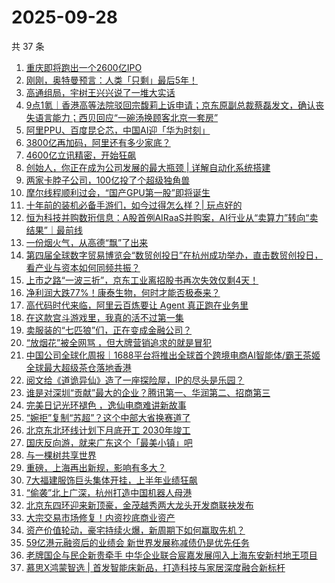 # 2025-09-28

共 37 条

<!-- BEGIN 36KR -->
<!-- 最后更新时间 2025-09-28 06:07:16 +0800 -->
1. [重庆即将跑出一个2600亿IPO](https://36kr.com/p/3484449168465031)
1. [刚刚，奥特曼预言：人类「只剩」最后5年！](https://36kr.com/p/3484615603543174)
1. [高通组局，宇树王兴兴说了一堆大实话](https://36kr.com/p/3484272367885191)
1. [9点1氪｜香港高等法院驳回宗馥莉上诉申请；京东原副总裁蔡磊发文，确认丧失语言能力；西贝回应“一碗汤换顾客北京一套房”](https://36kr.com/p/3484279219100804)
1. [阿里PPU、百度昆仑芯，中国AI迎「华为时刻」](https://36kr.com/p/3484261250653061)
1. [3800亿再加码，阿里还有多少家底？](https://36kr.com/p/3484329814744197)
1. [4600亿立讯精密，开始狂飙](https://36kr.com/p/3484307941513345)
1. [创始人，你正在成为公司发展的最大瓶颈 | 详解自动化系统搭建](https://36kr.com/p/3449233402418825)
1. [两家卡脖子公司，100亿投了个超级独角兽](https://36kr.com/p/3484648409439104)
1. [摩尔线程顺利过会，“国产GPU第一股”即将诞生](https://36kr.com/p/3484433945697153)
1. [十年前的装机必备手游们，如今过得怎么样？| 玩点好的](https://36kr.com/p/3484591114771330)
1. [恒为科技并购数珩信息：A股首例AIRaaS并购案，AI行业从“卖算力”转向“卖结果”｜最前线](https://36kr.com/p/3484384487086985)
1. [一份烟火气，从高德“飘”了出来](https://36kr.com/p/3484689440005250)
1. [第四届全球数字贸易博览会“数贸创投日”在杭州成功举办，直击数贸创投日，看产业与资本如何同频共振？](https://36kr.com/p/3484576932453507)
1. [上市之路“一波三折”，京东工业离招股书再次失效仅剩4天！](https://36kr.com/p/3483539615127689)
1. [净利润大跌77%！康泰生物，何时才能否极泰来？](https://36kr.com/p/3482930587556232)
1. [高代码时代来临，阿里云百炼要让 Agent 真正跑在业务里](https://36kr.com/p/3484631535033224)
1. [在这款宫斗游戏里，我真的活不过第一集](https://36kr.com/p/3484681691667333)
1. [卖服装的“七匹狼”们，正在变成金融公司？](https://36kr.com/p/3484358685415557)
1. [“放烟花”被全网骂 ，但大牌营销追求的就是冒犯](https://36kr.com/p/3484707058244484)
1. [中国公司全球化周报｜1688平台将推出全球首个跨境电商AI智能体/霸王茶姬全球最大超级茶仓落地香港](https://36kr.com/p/3485033821854592)
1. [阅文给《道诡异仙》造了一座探险屋，IP的尽头是乐园？](https://36kr.com/p/3483615843261569)
1. [谁是对深圳“贡献”最大的企业？腾讯第一、华润第二、招商第三](https://36kr.com/p/3484466418211713)
1. [完美日记光环褪色 ，逸仙电商难讲新故事](https://36kr.com/p/3484474050927748)
1. [“婉拒”复制“苏超”？这个中部大省换赛道了](https://36kr.com/p/3484455140645764)
1. [北京东北环线计划下月底开工  2030年竣工](https://36kr.com/p/3484482742573959)
1. [国庆反向游，就来广东这个「最美小镇」吧](https://36kr.com/p/3484375291829122)
1. [与一棵树共享世界](https://36kr.com/p/3484357281750152)
1. [重磅，上海再出新规，影响有多大？](https://36kr.com/p/3484336654834820)
1. [7大福建服饰巨头集体开挂，上半年业绩狂飙](https://36kr.com/p/3484458140998528)
1. [“偷袭”北上广深，杭州打造中国机器人母港](https://36kr.com/p/3484362477116549)
1. [北京东四环迎来新顶豪，金茂越秀两大龙头开发商联袂发布](https://36kr.com/p/3484397322984321)
1. [大宗交易市场修复！内资抄底商业资产](https://36kr.com/p/3484463403375748)
1. [资产价值轮动，豪宅持续火爆，新周期下如何赢取先机？](https://36kr.com/p/3484342578617474)
1. [59亿港元融资后的业绩会 新世界发展称减债仍是优先任务](https://36kr.com/p/3484451532332161)
1. [老牌国企与民企新贵牵手 中华企业联合宸嘉发展闯入上海东安新村地王项目](https://36kr.com/p/3484381889780866)
1. [慕思X鸿蒙智选 | 首发智能床新品，打造科技与家居深度融合新标杆](https://36kr.com/p/3484068879113350)
<!-- END 36KR -->